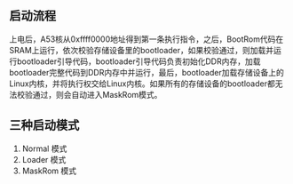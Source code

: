## 启动流程

上电后，A53核从0xffff0000地址得到第一条执行指令，之后，BootRom代码在SRAM上运行，依次校验存储设备里的bootloader，如果校验通过，则加载并运行bootloader引导代码，bootloader引导代码负责初始化DDR内存，加载bootloader完整代码到DDR内存中并运行，最后，bootloader加载存储设备上的Linux内核，并将执行权交给Linux内核。如果所有的存储设备的bootloader都无法校验通过，则会自动进入MaskRom模式。

## 三种启动模式

1. Normal 模式
2. Loader 模式
3. MaskRom 模式